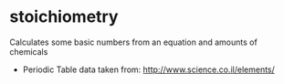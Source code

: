 # stoichiometry
Calculates some basic numbers from an equation and amounts of chemicals
- Periodic Table data taken from: http://www.science.co.il/elements/
